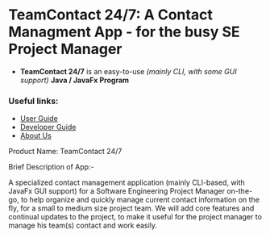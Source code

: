 # TeamContact 24/7: A Contact Managment App - for the busy SE Project Manager

- **TeamContact 24/7** is an easy-to-use _(mainly CLI, with some GUI support)_ **Java / JavaFx Program**

### Useful links:
* [User Guide](docs/UserGuide.md)
* [Developer Guide](docs/DeveloperGuide.md)
* [About Us](docs/AboutUs.md)

Product Name: TeamContact 24/7

Brief Description of App:-

A specialized contact management application (mainly CLI-based, with JavaFx GUI support) for a Software Engineering
Project Manager on-the-go, to help organize and quickly manage current contact information on the fly, for a small to medium size project team. 
We will add core features and continual updates to the project, to make it useful for the project manager to manage his team(s) 
contact and work easily.

